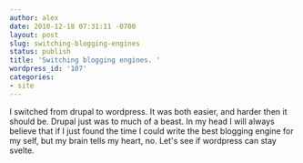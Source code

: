 ```yaml
---
author: alex
date: 2010-12-18 07:31:11 -0700
layout: post
slug: switching-blogging-engines
status: publish
title: 'Switching blogging engines. '
wordpress_id: '107'
categories:
- site
---
```


I switched from drupal to wordpress. It was both easier, and harder then it should be. Drupal just was to much of a beast. In my head I will always believe that if I just found the time I could write the best blogging engine for my self, but my brain tells my heart, no. Let's see if wordpress can stay svelte.
